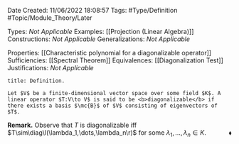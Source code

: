 <div class="topSpace"></div>

Date Created: 11/06/2022 18:08:57
Tags: #Type/Definition #Topic/Module_Theory/Later

Types: <i>Not Applicable</i>
Examples: [[Projection (Linear Algebra)]]
Constructions: <i>Not Applicable</i>
Generalizations: <i>Not Applicable</i>

Properties: [[Characteristic polynomial for a diagonalizable operator]]
Sufficiencies: [[Spectral Theorem]]
Equivalences: [[Diagonalization Test]]
Justifications: <i>Not Applicable</i>

``` ad-Definition
title: Definition.

Let $V$ be a finite-dimensional vector space over some field $K$. A linear operator $T:V\to V$ is said to be <b>diagonalizable</b> if there exists a basis $\mc{B}$ of $V$ consisting of eigenvectors of $T$.

```

<b>Remark.</b> Observe that $T$ is diagonalizable iff $T\sim\diag\l(\lambda_1,\dots,\lambda_n\r)$ for some $\lambda_1,\dots,\lambda_n\in K$.<span style="float:right;">$\blacklozenge$</span>
